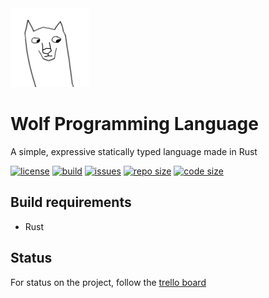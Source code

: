 <img src="./logo/best_logo_ever_alpha.png" width=25%>

# Wolf Programming Language
A simple, expressive statically typed language made in Rust

[![license](https://img.shields.io/badge/license-MIT-blue.svg?style=flat-square)](./LICENSE)
[![build](https://travis-ci.org/Ralakus/wolf-lang.svg?branch=dev)](https://travis-ci.org/Ralakus/wolf-lang)
[![issues](https://img.shields.io/github/issues/Ralakus/wolf-lang.svg?style=flat-square)](https://github.com/Ralakus/wolf-lang/issues)
[![repo size](https://img.shields.io/github/repo-size/Ralakus/wolf-lang.svg?style=flat-square)](https://github.com/Ralakus/wolf-lang)
[![code size](https://img.shields.io/github/languages/code-size/Ralakus/wolf-lang.svg?style=flat-square)](https://github.com/Ralakus/wolf-lang)

## Build requirements
* Rust

## Status
For status on the project, follow the [trello board](https://trello.com/b/pZA9loFU/wolf)